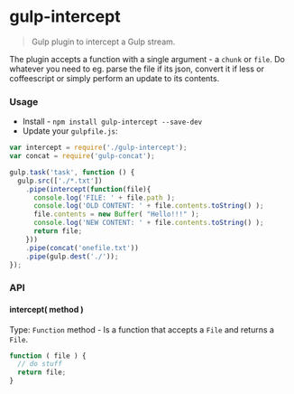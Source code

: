 gulp-intercept
==============

> Gulp plugin to intercept a Gulp stream.

The plugin accepts a function with a single argument - a `chunk` or `file`. Do whatever you need to eg. parse the file if its json, convert it if less or coffeescript or simply perform an update to its contents. 

### Usage

- Install - `npm install gulp-intercept --save-dev`
- Update your `gulpfile.js`:

```javascript
var intercept = require('./gulp-intercept');
var concat = require('gulp-concat');

gulp.task('task', function () {
  gulp.src(['./*.txt'])
    .pipe(intercept(function(file){
      console.log('FILE: ' + file.path );
      console.log('OLD CONTENT: ' + file.contents.toString() );
      file.contents = new Buffer( "Hello!!!" );
      console.log('NEW CONTENT: ' + file.contents.toString() );
      return file;
    })) 
    .pipe(concat('onefile.txt'))
    .pipe(gulp.dest('./'));
});
```

### API

#### intercept( method )

Type: `Function` method - Is a function that accepts a `File` and returns a `File`.

```javascript
function ( file ) {
  // do stuff
  return file;
}
```
